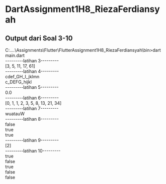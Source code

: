# DartAssignment1H8_RiezaFerdiansyah
## Output dari Soal 3-10

C:\....\Assignments\Flutter\FlutterAssignment1H8_RiezaFerdiansyah\bin>dart main.dart\
---------latihan 3---------\
[3, 5, 11, 17, 61]\
---------latihan 4---------\
cdef_GH_I_jklmn\
c_DEFG_hijkl\
---------latihan 5---------\
0.0\
---------latihan 6---------\
[0, 1, 1, 2, 3, 5, 8, 13, 21, 34]\
---------latihan 7---------\
wuatauW\
---------latihan 8---------\
false\
true\
true\
---------latihan 9---------\
[2]\
---------latihan 10---------\
true\
false\
true\
false\
false
